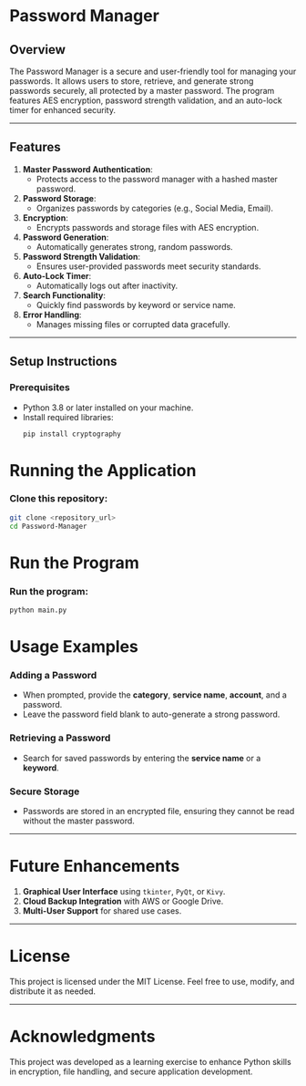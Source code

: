 # Password Manager

## Overview
The Password Manager is a secure and user-friendly tool for managing your passwords. It allows users to store, retrieve, and generate strong passwords securely, all protected by a master password. The program features AES encryption, password strength validation, and an auto-lock timer for enhanced security.

---

## Features
1. **Master Password Authentication**:
   - Protects access to the password manager with a hashed master password.
2. **Password Storage**:
   - Organizes passwords by categories (e.g., Social Media, Email).
3. **Encryption**:
   - Encrypts passwords and storage files with AES encryption.
4. **Password Generation**:
   - Automatically generates strong, random passwords.
5. **Password Strength Validation**:
   - Ensures user-provided passwords meet security standards.
6. **Auto-Lock Timer**:
   - Automatically logs out after inactivity.
7. **Search Functionality**:
   - Quickly find passwords by keyword or service name.
8. **Error Handling**:
   - Manages missing files or corrupted data gracefully.

---

## Setup Instructions

### Prerequisites
- Python 3.8 or later installed on your machine.
- Install required libraries:
  ```bash
  pip install cryptography

# Running the Application

### Clone this repository:
```bash
git clone <repository_url>
cd Password-Manager
```

# Run the Program

### Run the program:
```bash
python main.py
```
# Usage Examples

### Adding a Password
- When prompted, provide the **category**, **service name**, **account**, and a password.
- Leave the password field blank to auto-generate a strong password.

### Retrieving a Password
- Search for saved passwords by entering the **service name** or a **keyword**.

### Secure Storage
- Passwords are stored in an encrypted file, ensuring they cannot be read without the master password.

---

# Future Enhancements
1. **Graphical User Interface** using `tkinter`, `PyQt`, or `Kivy`.
2. **Cloud Backup Integration** with AWS or Google Drive.
3. **Multi-User Support** for shared use cases.

---

# License
This project is licensed under the MIT License. Feel free to use, modify, and distribute it as needed.

---

# Acknowledgments
This project was developed as a learning exercise to enhance Python skills in encryption, file handling, and secure application development.

